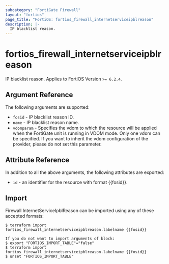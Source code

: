 ```yaml
---
subcategory: "FortiGate Firewall"
layout: "fortios"
page_title: "FortiOS: fortios_firewall_internetserviceipblreason"
description: |-
  IP blacklist reason.
---
```


# fortios_firewall_internetserviceipblreason
IP blacklist reason. Applies to FortiOS Version `>= 6.2.4`.

## Argument Reference

The following arguments are supported:

* `fosid` - IP blacklist reason ID.
* `name` - IP blacklist reason name.
* `vdomparam` - Specifies the vdom to which the resource will be applied when the FortiGate unit is running in VDOM mode. Only one vdom can be specified. If you want to inherit the vdom configuration of the provider, please do not set this parameter.


## Attribute Reference

In addition to all the above arguments, the following attributes are exported:
* `id` - an identifier for the resource with format {{fosid}}.

## Import

Firewall InternetServiceIpblReason can be imported using any of these accepted formats:
```
$ terraform import fortios_firewall_internetserviceipblreason.labelname {{fosid}}

If you do not want to import arguments of block:
$ export "FORTIOS_IMPORT_TABLE"="false"
$ terraform import fortios_firewall_internetserviceipblreason.labelname {{fosid}}
$ unset "FORTIOS_IMPORT_TABLE"
```
